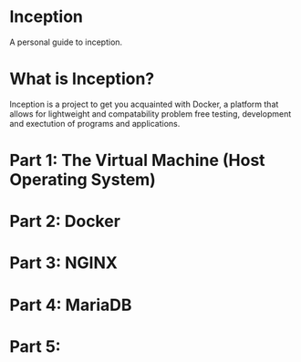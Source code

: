 # Inception
A personal guide to inception.

# What is Inception?
Inception is a project to get you acquainted with Docker, a platform that allows for lightweight and compatability problem free testing, development and exectution of programs and applications.

# Part 1: The Virtual Machine (Host Operating System)

# Part 2: Docker

# Part 3: NGINX

# Part 4: MariaDB

# Part 5: 

